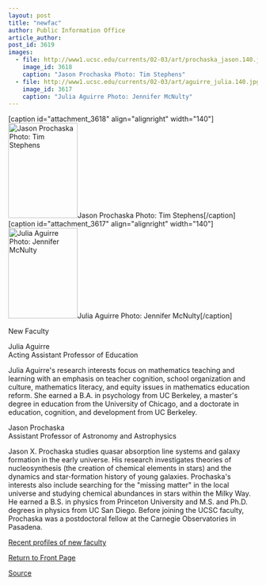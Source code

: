 ```yaml
---
layout: post
title: "newfac"
author: Public Information Office
article_author: 
post_id: 3619
images:
  - file: http://www1.ucsc.edu/currents/02-03/art/prochaska_jason.140.jpg
    image_id: 3618
    caption: "Jason Prochaska Photo: Tim Stephens"
  - file: http://www1.ucsc.edu/currents/02-03/art/aguirre_julia.140.jpg
    image_id: 3617
    caption: "Julia Aguirre Photo: Jennifer McNulty"
---
```


[caption id="attachment_3618" align="alignright" width="140"]<a href="http://dev-ucsc-news.pantheonsite.io/wp-content/uploads/2003/01/prochaska_jason.140.jpg"><img class="size-full wp-image-3618" src="http://dev-ucsc-news.pantheonsite.io/wp-content/uploads/2003/01/prochaska_jason.140.jpg" alt="Jason Prochaska Photo: Tim Stephens" width="140" height="192" /></a>Jason Prochaska Photo: Tim Stephens[/caption]
[caption id="attachment_3617" align="alignright" width="140"]<a href="http://dev-ucsc-news.pantheonsite.io/wp-content/uploads/2003/01/aguirre_julia.140.jpg"><img class="size-full wp-image-3617" src="http://dev-ucsc-news.pantheonsite.io/wp-content/uploads/2003/01/aguirre_julia.140.jpg" alt="Julia Aguirre Photo: Jennifer McNulty" width="140" height="183" /></a>Julia Aguirre Photo: Jennifer McNulty[/caption]
<p class="pagehead">
  New Faculty
</p>
<p>
  <span class="sectionhead">Julia Aguirre</span><br>
  Acting Assistant Professor of Education
</p>
<p>
  Julia Aguirre's research interests focus on mathematics teaching and learning with an emphasis on teacher cognition, school organization and culture, mathematics literacy, and equity issues in mathematics education reform. She earned a B.A. in psychology from UC Berkeley, a master's degree in education from the University of Chicago, and a doctorate in education, cognition, and development from UC Berkeley.
</p>
<p>
  <span class="sectionhead">Jason Prochaska</span><br>
  Assistant Professor of Astronomy and Astrophysics<br>
</p>
<p>
  Jason X. Prochaska studies quasar absorption line systems and galaxy formation in the early universe. His research investigates theories of nucleosynthesis (the creation of chemical elements in stars) and the dynamics and star-formation history of young galaxies. Prochaska's interests also include searching for the "missing matter" in the local universe and studying chemical abundances in stars within the Milky Way. He earned a B.S. in physics from Princeton University and M.S. and Ph.D. degrees in physics from UC San Diego. Before joining the UCSC faculty, Prochaska was a postdoctoral fellow at the Carnegie Observatories in Pasadena.<br>
</p>
<p>
  <a href="http://www.ucsc.edu/currents/faculty_profiles.html">Recent profiles of new faculty</a>
</p>
<p>
  <a href="http://currents.ucsc.edu/">Return to Front Page</a>
</p>
<p><a href="http://www1.ucsc.edu/currents/02-03/01-06/newfac.html" title="Permalink to newfac">Source</a></p>
